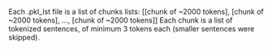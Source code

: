 Each .pkl_lst file is a list of chunks lists:
[[chunk of ~2000 tokens], [chunk of ~2000 tokens], ..., [chunk of ~2000 tokens]]
Each chunk is a list of tokenized sentences, of minimum 3 tokens each (smaller sentences were skipped).
